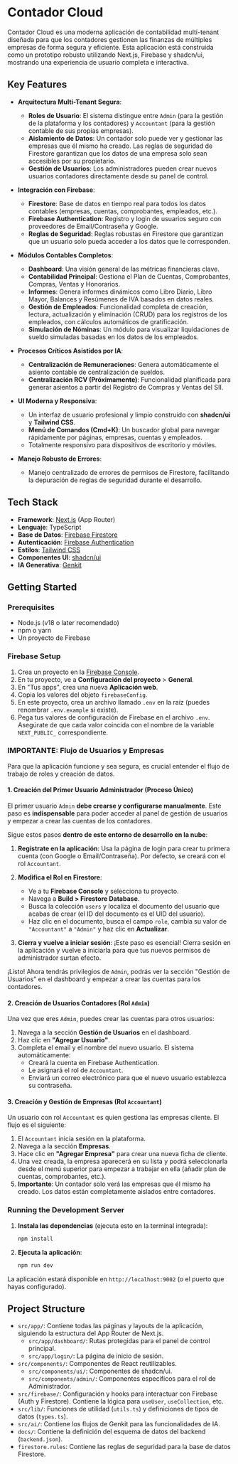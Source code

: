
# Contador Cloud

Contador Cloud es una moderna aplicación de contabilidad multi-tenant diseñada para que los contadores gestionen las finanzas de múltiples empresas de forma segura y eficiente. Esta aplicación está construida como un prototipo robusto utilizando Next.js, Firebase y shadcn/ui, mostrando una experiencia de usuario completa e interactiva.

## Key Features

- **Arquitectura Multi-Tenant Segura**:
    - **Roles de Usuario**: El sistema distingue entre `Admin` (para la gestión de la plataforma y los contadores) y `Accountant` (para la gestión contable de sus propias empresas).
    - **Aislamiento de Datos**: Un contador solo puede ver y gestionar las empresas que él mismo ha creado. Las reglas de seguridad de Firestore garantizan que los datos de una empresa solo sean accesibles por su propietario.
    - **Gestión de Usuarios**: Los administradores pueden crear nuevos usuarios contadores directamente desde su panel de control.

- **Integración con Firebase**:
    - **Firestore**: Base de datos en tiempo real para todos los datos contables (empresas, cuentas, comprobantes, empleados, etc.).
    - **Firebase Authentication**: Registro y login de usuarios seguro con proveedores de Email/Contraseña y Google.
    - **Reglas de Seguridad**: Reglas robustas en Firestore que garantizan que un usuario solo pueda acceder a los datos que le corresponden.

- **Módulos Contables Completos**:
    - **Dashboard**: Una visión general de las métricas financieras clave.
    - **Contabilidad Principal**: Gestiona el Plan de Cuentas, Comprobantes, Compras, Ventas y Honorarios.
    - **Informes**: Genera informes dinámicos como Libro Diario, Libro Mayor, Balances y Resúmenes de IVA basados en datos reales.
    - **Gestión de Empleados**: Funcionalidad completa de creación, lectura, actualización y eliminación (CRUD) para los registros de los empleados, con cálculos automáticos de gratificación.
    - **Simulación de Nóminas**: Un módulo para visualizar liquidaciones de sueldo simuladas basadas en los datos de los empleados.

- **Procesos Críticos Asistidos por IA**:
    - **Centralización de Remuneraciones**: Genera automáticamente el asiento contable de centralización de sueldos.
    - **Centralización RCV (Próximamente)**: Funcionalidad planificada para generar asientos a partir del Registro de Compras y Ventas del SII.

- **UI Moderna y Responsiva**:
    - Un interfaz de usuario profesional y limpio construido con **shadcn/ui** y **Tailwind CSS**.
    - **Menú de Comandos (Cmd+K)**: Un buscador global para navegar rápidamente por páginas, empresas, cuentas y empleados.
    - Totalmente responsivo para dispositivos de escritorio y móviles.

- **Manejo Robusto de Errores**:
    - Manejo centralizado de errores de permisos de Firestore, facilitando la depuración de reglas de seguridad durante el desarrollo.

## Tech Stack

- **Framework**: [Next.js](https://nextjs.org/) (App Router)
- **Lenguaje**: TypeScript
- **Base de Datos**: [Firebase Firestore](https://firebase.google.com/docs/firestore)
- **Autenticación**: [Firebase Authentication](https://firebase.google.com/docs/auth)
- **Estilos**: [Tailwind CSS](https://tailwindcss.com/)
- **Componentes UI**: [shadcn/ui](https://ui.shadcn.com/)
- **IA Generativa**: [Genkit](https://firebase.google.com/docs/genkit)

## Getting Started

### Prerequisites

- Node.js (v18 o later recomendado)
- npm o yarn
- Un proyecto de Firebase

### Firebase Setup

1.  Crea un proyecto en la [Firebase Console](https://console.firebase.google.com/).
2.  En tu proyecto, ve a **Configuración del proyecto** > **General**.
3.  En "Tus apps", crea una nueva **Aplicación web**.
4.  Copia los valores del objeto `firebaseConfig`.
5.  En este proyecto, crea un archivo llamado `.env` en la raíz (puedes renombrar `.env.example` si existe).
6.  Pega tus valores de configuración de Firebase en el archivo `.env`. Asegúrate de que cada valor coincida con el nombre de la variable `NEXT_PUBLIC_` correspondiente.

### IMPORTANTE: Flujo de Usuarios y Empresas

Para que la aplicación funcione y sea segura, es crucial entender el flujo de trabajo de roles y creación de datos.

#### 1. Creación del Primer Usuario Administrador (Proceso Único)

El primer usuario `Admin` **debe crearse y configurarse manualmente**. Este paso es **indispensable** para poder acceder al panel de gestión de usuarios y empezar a crear las cuentas de los contadores.

Sigue estos pasos **dentro de este entorno de desarrollo en la nube**:

1.  **Regístrate en la aplicación**: Usa la página de login para crear tu primera cuenta (con Google o Email/Contraseña). Por defecto, se creará con el rol `Accountant`.

2.  **Modifica el Rol en Firestore**:
    - Ve a tu **Firebase Console** y selecciona tu proyecto.
    - Navega a **Build > Firestore Database**.
    - Busca la colección `users` y localiza el documento del usuario que acabas de crear (el ID del documento es el UID del usuario).
    - Haz clic en el documento, busca el campo `role`, cambia su valor de `"Accountant"` a `"Admin"` y haz clic en **Actualizar**.

3.  **Cierra y vuelve a iniciar sesión**: ¡Este paso es esencial! Cierra sesión en la aplicación y vuelve a iniciarla para que tus nuevos permisos de administrador surtan efecto.

¡Listo! Ahora tendrás privilegios de `Admin`, podrás ver la sección "Gestión de Usuarios" en el dashboard y empezar a crear las cuentas para los contadores.

#### 2. Creación de Usuarios Contadores (Rol `Admin`)

Una vez que eres `Admin`, puedes crear las cuentas para otros usuarios:

1.  Navega a la sección **Gestión de Usuarios** en el dashboard.
2.  Haz clic en **"Agregar Usuario"**.
3.  Completa el email y el nombre del nuevo usuario. El sistema automáticamente:
    - Creará la cuenta en Firebase Authentication.
    - Le asignará el rol de `Accountant`.
    - Enviará un correo electrónico para que el nuevo usuario establezca su contraseña.

#### 3. Creación y Gestión de Empresas (Rol `Accountant`)

Un usuario con rol `Accountant` es quien gestiona las empresas cliente. El flujo es el siguiente:

1.  El `Accountant` inicia sesión en la plataforma.
2.  Navega a la sección **Empresas**.
3.  Hace clic en **"Agregar Empresa"** para crear una nueva ficha de cliente.
4.  Una vez creada, la empresa aparecerá en su lista y podrá seleccionarla desde el menú superior para empezar a trabajar en ella (añadir plan de cuentas, comprobantes, etc.).
5.  **Importante**: Un contador solo verá las empresas que él mismo ha creado. Los datos están completamente aislados entre contadores.

### Running the Development Server

1.  **Instala las dependencias** (ejecuta esto en la terminal integrada):
    ```bash
    npm install
    ```

2.  **Ejecuta la aplicación**:
    ```bash
    npm run dev
    ```

La aplicación estará disponible en `http://localhost:9002` (o el puerto que hayas configurado).

## Project Structure

- `src/app/`: Contiene todas las páginas y layouts de la aplicación, siguiendo la estructura del App Router de Next.js.
    - `src/app/dashboard/`: Rutas protegidas para el panel de control principal.
    - `src/app/login/`: La página de inicio de sesión.
- `src/components/`: Componentes de React reutilizables.
    - `src/components/ui/`: Componentes de shadcn/ui.
    - `src/components/admin/`: Componentes específicos para el rol de Administrador.
- `src/firebase/`: Configuración y hooks para interactuar con Firebase (Auth y Firestore). Contiene la lógica para `useUser`, `useCollection`, etc.
- `src/lib/`: Funciones de utilidad (`utils.ts`) y definiciones de tipos de datos (`types.ts`).
- `src/ai/`: Contiene los flujos de Genkit para las funcionalidades de IA.
- `docs/`: Contiene la definición del esquema de datos del backend (`backend.json`).
- `firestore.rules`: Contiene las reglas de seguridad para la base de datos Firestore.
